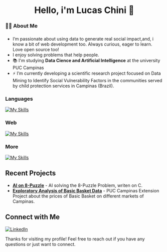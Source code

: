 <h1 align="center">Hello, i'm Lucas Chini 👋</h1>

###

<h3 align="left">👩‍💻  About Me</h3>

###

- I’m passionate about using data to generate real social impact,and, i know a bit of web development too. Always curious, eager to learn. Love open source too!
- I enjoy solving problems that help people.
- 📚 I'm studying **Data Cience and Artificial Intelligence** at the university PUC Campinas <br>
- ⚡ I’m currently developing a scientific research project focused on Data Mining to Identify Social Vulnerability Factors in the communities served by child protection services in Campinas (Brazil).

###

<h3 align="left">Languages</h3>

[![My Skills](https://skillicons.dev/icons?i=js,ts,python,php,c)](https://skillicons.dev)

<h3 align="left">Web</h3>

[![My Skills](https://skillicons.dev/icons?i=html,css,react,next,express,nodejs,tailwind,postman,postgres,mongo)](https://skillicons.dev)

<h3 align="left">More</h3>

[![My Skills](https://skillicons.dev/icons?i=git,bash,docker,figma)](https://skillicons.dev)

## Recent Projects

- [**AI on 8-Puzzle**](https://github.com/lucaschini/project1](https://github.com/ViniciusPinheiroLivinalli/Busca-8-Puzzle)) - AI solving the 8-Puzzle Problem, writen on C.
- [**Exploratory Analysis of Basic Basket Data**](https://github.com/lucaschini/analise-cesta-basica) - PUC Campinas Extension Project about the prices of Basic Basket on different markets of Campinas.

## Connect with Me

[![LinkedIn](https://img.shields.io/badge/LinkedIn-0A66C2?style=flat&logo=linkedin&logoColor=white)](https://www.linkedin.com/in/lucaschini)

Thanks for visiting my profile! Feel free to reach out if you have any questions or just want to connect.
